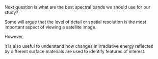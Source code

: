 Next question is what are the best spectral bands we should use for our study?


Some will argue that the level of detail or spatial resolution is the most important aspect of viewing a satellite image. 

However, 

it is also useful to understand how changes in irradiative energy reflected by different surface materials are used to identify features of interest. 
